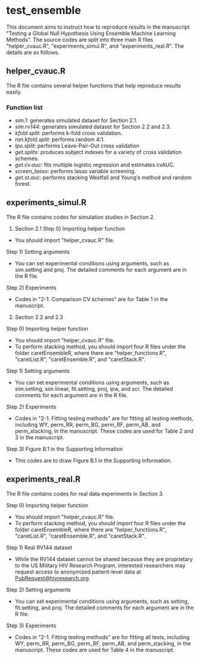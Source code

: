 # test_ensemble
This document aims to instruct how to reproduce results in the manuscript "Testing a Global Null Hypothesis Using Ensemble Machine Learning Methods". The source codes are split into three main R files "helper_cvauc.R", "experiments_simul.R", and "experiments_real.R". The details are as follows.

## helper_cvauc.R
The R file contains several helper functions that help reproduce results easily.

### Function list
- *sim.1*: generates simulated dataset for Section 2.1.
- *sim.rv144*: generates simulated dataset for Section 2.2 and 2.3.
- *kfold.split*: performs k-fold cross validation.
- *ran.kfold.split*: performs random 4:1.
- *lpo.split*: performs Leave-Pair-Out cross validation
- *get.splits*: produces subject indexes for a variety of cross validation schemes.
- *get.cv.auc*: fits multiple logistic regression and estimates cvAUC.
- *screen_lasso*: performs lasso variable screening.
- *get.st.auc*: performs stacking Westfall and Young’s method and random forest.

## experiments_simul.R
The R file contains codes for simulation studies in Section 2.

1) Section 2.1
Step 0) Importing helper function
- You should import "helper_cvauc.R" file.

Step 1) Setting arguments
- You can set experimental conditions using arguments, such as sim.setting and proj. The detailed comments for each argument are in the R file.

Step 2) Experiments
- Codes in "2-1. Comparison CV schemes" are for Table 1 in the manuscript.

2) Section 2.2 and 2.3

Step 0) Importing helper function
- You should import "helper_cvauc.R" file.
- To perform stacking method, you should import four R files under the folder caretEnsembleR, where there are "helper_functions.R", "caretList.R", "caretEnsemble.R", and "caretStack.R".

Step 1) Setting arguments
- You can set experimental conditions using arguments, such as sim.setting, sim.linear, fit.setting, proj, ipw, and scr. The detailed comments for each argument are in the R file.

Step 2) Experiments
- Codes in "2-1. Fitting testing methods" are for fitting all testing methods, including WY, perm_RR, perm_BG, perm_RF, perm_AB, and perm_stacking, in the manuscript. These codes are used for Table 2 and 3 in the manuscript.

Step 3) Figure B.1 in the Supporting Information
- This codes are to draw Figure B.1 in the Supporting Information.

## experiments_real.R
The R file contains codes for real data experiments in Section 3.

Step 0) Importing helper function
- You should import "helper_cvauc.R" file.
- To perform stacking method, you should import four R files under the folder caretEnsembleR, where there are "helper_functions.R", "caretList.R", "caretEnsemble.R", and "caretStack.R".

Step 1) Real RV144 dataset
- While the RV144 dataset cannot be shared because they are proprietary to the US Military HIV Research Program, interested researchers may request access to anonymized patient-level data at PubRequest@hivresearch.org.

Step 2) Setting arguments
- You can set experimental conditions using arguments, such as setting, fit.setting, and proj. The detailed comments for each argument are in the R file.

Step 3) Experiments
- Codes in "2-1. Fitting testing methods" are for fitting all tests, including WY, perm_RR, perm_BG, perm_RF, perm_AB, and perm_stacking, in the manuscript. These codes are used for Table 4 in the manuscript.
